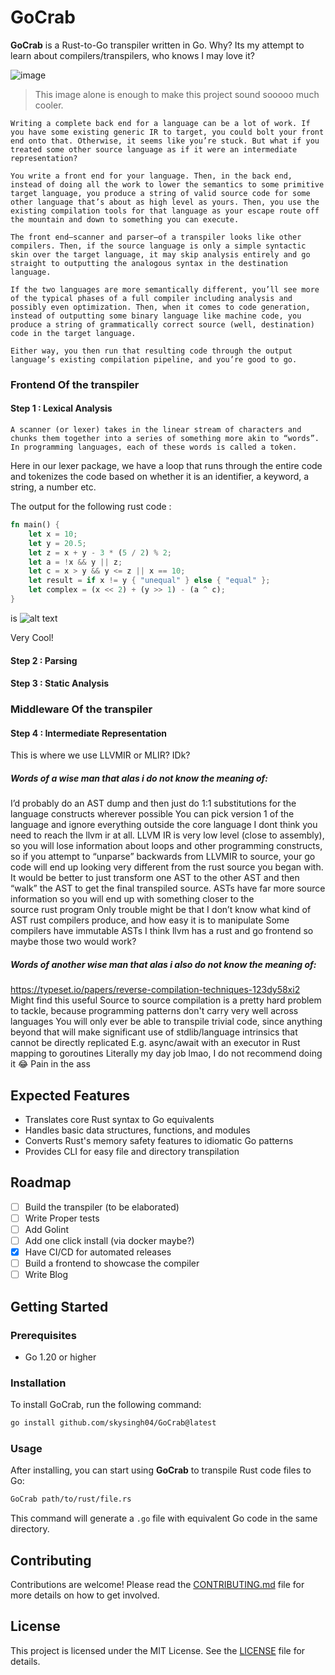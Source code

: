 # GoCrab

**GoCrab** is a Rust-to-Go transpiler written in Go. Why? Its my attempt to learn about compilers/transpilers, who knows I may love it?

![image](https://github.com/user-attachments/assets/e40870c1-51d8-486b-a036-c52f170b7c49)

> This image alone is enough to make this project sound sooooo much cooler.

```
Writing a complete back end for a language can be a lot of work. If you have some existing generic IR to target, you could bolt your front end onto that. Otherwise, it seems like you’re stuck. But what if you treated some other source language as if it were an intermediate representation?

You write a front end for your language. Then, in the back end, instead of doing all the work to lower the semantics to some primitive target language, you produce a string of valid source code for some other language that’s about as high level as yours. Then, you use the existing compilation tools for that language as your escape route off the mountain and down to something you can execute.

The front end—scanner and parser—of a transpiler looks like other compilers. Then, if the source language is only a simple syntactic skin over the target language, it may skip analysis entirely and go straight to outputting the analogous syntax in the destination language.

If the two languages are more semantically different, you’ll see more of the typical phases of a full compiler including analysis and possibly even optimization. Then, when it comes to code generation, instead of outputting some binary language like machine code, you produce a string of grammatically correct source (well, destination) code in the target language.

Either way, you then run that resulting code through the output language’s existing compilation pipeline, and you’re good to go.
```
### Frontend Of the transpiler

#### Step 1 : Lexical Analysis
```
A scanner (or lexer) takes in the linear stream of characters and chunks them together into a series of something more akin to “words”. In programming languages, each of these words is called a token. 
```

Here in our lexer package, we have a loop that runs through the entire code and tokenizes the code based on whether it is an identifier, a keyword, a string, a number etc.

The output for the following rust code :
```rust
fn main() {
    let x = 10;
    let y = 20.5;
    let z = x + y - 3 * (5 / 2) % 2;
    let a = !x && y || z;
    let c = x > y && y <= z || x == 10;
    let result = if x != y { "unequal" } else { "equal" };
    let complex = (x << 2) + (y >> 1) - (a ^ c);
}
```
is 
![alt text](image.png)

Very Cool!

#### Step 2 : Parsing


#### Step 3 : Static Analysis


### Middleware Of the transpiler

#### Step 4 : Intermediate Representation

This is where we use LLVMIR or MLIR? IDk?
##### Words of a wise man that alas i do not know the meaning of: 
I’d probably do an AST dump and then just do 1:1 substitutions for the language constructs wherever possible 
You can pick version 1 of the language and ignore everything outside the core language
I dont think you need to reach the llvm ir at all. LLVM IR is very low level (close to assembly), so you will lose information about loops and other programming constructs, so if you attempt to “unparse” backwards from LLVMIR to source, your go code will end up looking very different from the rust source you began with.
It would be better to just transform one AST to the other AST and then “walk” the AST to get the final transpiled source. ASTs have far more source information so you will end up with something closer to the source rust program
Only trouble might be that I don’t know what kind of AST rust compilers produce, and how easy it is to manipulate
Some compilers have immutable ASTs
I think llvm has a rust and go frontend so maybe those two would work?
##### Words of another wise man that alas i also do not know the meaning of: 
https://typeset.io/papers/reverse-compilation-techniques-123dy58xi2
Might find this useful
Source to source compilation is a pretty hard problem to tackle, because programming patterns don't carry very well across languages
You will only ever be able to transpile trivial code, since anything beyond that will make significant use of stdlib/language intrinsics that cannot be directly replicated
E.g. async/await with an executor in Rust mapping to goroutines
Literally my day job lmao, I do not recommend doing it 😂
Pain in the ass



## Expected Features

- Translates core Rust syntax to Go equivalents
- Handles basic data structures, functions, and modules
- Converts Rust's memory safety features to idiomatic Go patterns
- Provides CLI for easy file and directory transpilation

## Roadmap

- [ ] Build the transpiler (to be elaborated)
- [ ] Write Proper tests
- [ ] Add Golint
- [ ] Add one click install (via docker maybe?)
- [x] Have CI/CD for automated releases
- [ ] Build a frontend to showcase the compiler
- [ ] Write Blog

## Getting Started

### Prerequisites

- Go 1.20 or higher

### Installation

To install GoCrab, run the following command:

```sh
go install github.com/skysingh04/GoCrab@latest
```

### Usage

After installing, you can start using **GoCrab** to transpile Rust code files to Go:

```sh
GoCrab path/to/rust/file.rs
```

This command will generate a `.go` file with equivalent Go code in the same directory.



## Contributing

Contributions are welcome! Please read the [CONTRIBUTING.md](CONTRIBUTING.md) file for more details on how to get involved.

## License

This project is licensed under the MIT License. See the [LICENSE](LICENSE) file for details.
